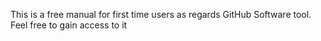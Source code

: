 This is a free manual for first time users as regards GitHub Software tool. Feel free to gain access to it
